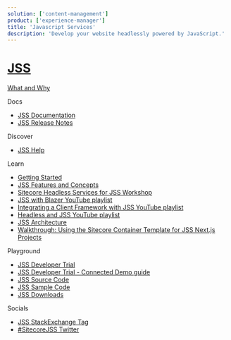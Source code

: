 ```yaml
---
solution: ['content-management']
product: ['experience-manager']
title: 'Javascript Services'
description: 'Develop your website headlessly powered by JavaScript.'
---
```


# [JSS](https://jss.sitecore.com/)

[What and Why](https://jss.sitecore.com/features/why-jss)

Docs

- [JSS Documentation](https://jss.sitecore.com/docs)
- [JSS Release Notes](https://jss.sitecore.com/release-notes)

Discover

- [JSS Help](https://jss.sitecore.com/help)

Learn

- [Getting Started](https://jss.sitecore.com/docs/nextjs/getting-started-nextjs/workflow-options)
- [JSS Features and Concepts](https://jss.sitecore.com/features)
- [Sitecore Headless Services for JSS Workshop](https://learning.sitecore.com/instructor-led-training/sitecore-jss-workshop)
- [JSS with Blazer YouTube playlist](https://www.youtube.com/watch?v=EkJJmqQGkVI&list=PL1jJVFm_lGnzMlj7g-hJEFNEPDs5yhzf0)
- [Integrating a Client Framework with JSS YouTube playlist](https://www.youtube.com/watch?v=vQxLQH0iYps&list=PL1jJVFm_lGnxDrexrlt0Wy_va_vQvQvjN)
- [Headless and JSS YouTube playlist](https://www.youtube.com/watch?v=ugPy7BjH0H0&list=PL1jJVFm_lGnwZup4L4BjITS2sKr4rpMfI)
- [JSS Architecture](https://jss.sitecore.com/docs/fundamentals/architecture)
- [Walkthrough: Using the Sitecore Container Template for JSS Next.js Projects](https://jss.sitecore.com/docs/nextjs/getting-started-nextjs/walkthrough-dotnetnew)

Playground

- [JSS Developer Trial](https://www.sitecore.com/knowledge-center/getting-started/developer-trial)
- [JSS Developer Trial - Connected Demo guide](https://jss.sitecore.com/connected-demo)
- [JSS Source Code](https://github.com/Sitecore/jss)
- [JSS Sample Code](https://github.com/Sitecore/jss/tree/dev/samples)
- [JSS Downloads](https://dev.sitecore.net/Downloads/Sitecore_JavaScript_Services.aspx)

Socials

- [JSS StackExchange Tag](https://sitecore.stackexchange.com/questions/tagged/jss)
- [#SitecoreJSS Twitter](https://twitter.com/search?q=sitecorejss&src=typed_query&f=live)
